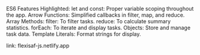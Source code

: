 ES6 Features Highlighted:
let and const: Proper variable scoping throughout the app.
Arrow Functions: Simplified callbacks in filter, map, and reduce.
Array Methods:
filter: To filter tasks.
reduce: To calculate summary statistics.
forEach: To iterate and display tasks.
Objects: Store and manage task data.
Template Literals: Format strings for display.

link: flexisaf-js.netlify.app